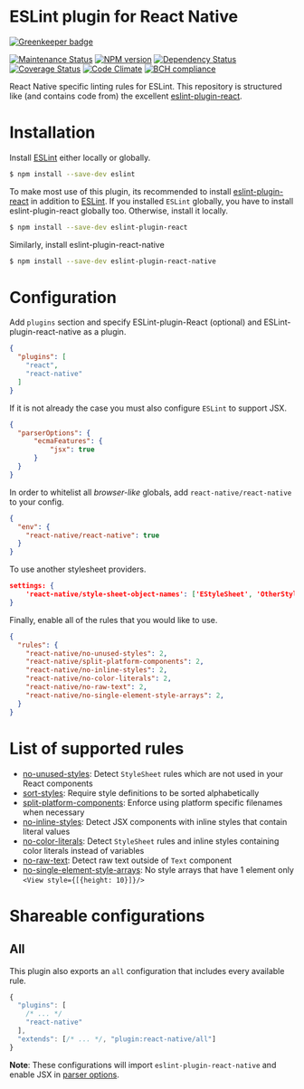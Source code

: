 
ESLint plugin for React Native
==============================

[![Greenkeeper badge](https://badges.greenkeeper.io/Intellicode/eslint-plugin-react-native.svg)](https://greenkeeper.io/)

[![Maintenance Status][status-image]][status-url] [![NPM version][npm-image]][npm-url] [![Dependency Status][deps-image]][deps-url] [![Coverage Status][coverage-image]][coverage-url] [![Code Climate][climate-image]][climate-url] [![BCH compliance][bettercode-image]][bettercode-url]

React Native specific linting rules for ESLint. This repository is structured like  (and contains code from) the excellent [eslint-plugin-react](http://github.com/yannickcr/eslint-plugin-react).

# Installation

Install [ESLint](https://www.github.com/eslint/eslint) either locally or globally.

```sh
$ npm install --save-dev eslint
```

To make most use of this plugin, its recommended to install [eslint-plugin-react](http://github.com/yannickcr/eslint-plugin-react) in addition to [ESLint](https://www.github.com/eslint/eslint). If you installed `ESLint` globally, you have to install eslint-plugin-react globally too. Otherwise, install it locally.

```sh
$ npm install --save-dev eslint-plugin-react
```

Similarly, install eslint-plugin-react-native


```sh
$ npm install --save-dev eslint-plugin-react-native
```

# Configuration

Add `plugins` section and specify ESLint-plugin-React (optional) and ESLint-plugin-react-native as a plugin.

```json
{
  "plugins": [
    "react",
    "react-native"
  ]
}
```

If it is not already the case you must also configure `ESLint` to support JSX.

```json
{
  "parserOptions": {
      "ecmaFeatures": {
          "jsx": true
      }
  }
}
```

In order to whitelist all *browser-like* globals, add `react-native/react-native` to your config.

```json
{
  "env": {
    "react-native/react-native": true
  }
}
```

To use another stylesheet providers.

```json
settings: {
    'react-native/style-sheet-object-names': ['EStyleSheet', 'OtherStyleSheet', 'PStyleSheet']
}
```

Finally, enable all of the rules that you would like to use.

```json
{
  "rules": {
    "react-native/no-unused-styles": 2,
    "react-native/split-platform-components": 2,
    "react-native/no-inline-styles": 2,
    "react-native/no-color-literals": 2,
    "react-native/no-raw-text": 2,
    "react-native/no-single-element-style-arrays": 2,
  }
}
```

# List of supported rules

* [no-unused-styles](docs/rules/no-unused-styles.md): Detect `StyleSheet` rules which are not used in your React components
* [sort-styles](docs/rules/sort-styles.md): Require style definitions to be sorted alphabetically
* [split-platform-components](docs/rules/split-platform-components.md): Enforce using platform specific filenames when necessary
* [no-inline-styles](docs/rules/no-inline-styles.md): Detect JSX components with inline styles that contain literal values
* [no-color-literals](docs/rules/no-color-literals.md): Detect `StyleSheet` rules and inline styles containing color literals instead of variables
* [no-raw-text](docs/rules/no-raw-text.md): Detect raw text outside of `Text`  component
* [no-single-element-style-arrays](docs/rules/no-single-element-style-arrays.md): No style arrays that have 1 element only `<View style={[{height: 10}]}/>`

[npm-url]: https://npmjs.org/package/eslint-plugin-react-native
[npm-image]: http://img.shields.io/npm/v/eslint-plugin-react-native.svg?style=flat-square

[deps-url]: https://david-dm.org/Intellicode/eslint-plugin-react-native
[deps-image]: https://img.shields.io/david/dev/Intellicode/eslint-plugin-react-native.svg?style=flat-square

[coverage-url]: https://coveralls.io/r/Intellicode/eslint-plugin-react-native?branch=master
[coverage-image]: http://img.shields.io/coveralls/Intellicode/eslint-plugin-react-native/master.svg?style=flat-square

[climate-url]: https://codeclimate.com/github/Intellicode/eslint-plugin-react-native
[climate-image]: http://img.shields.io/codeclimate/github/Intellicode/eslint-plugin-react-native.svg?style=flat-square

[status-url]: https://github.com/Intellicode/eslint-plugin-react-native/pulse
[status-image]: http://img.shields.io/badge/status-maintained-brightgreen.svg?style=flat-square

[bettercode-image]: https://bettercodehub.com/edge/badge/Intellicode/eslint-plugin-react-native
[bettercode-url]: https://bettercodehub.com
# Shareable configurations

## All

This plugin also exports an `all` configuration that includes every available rule.

```js
{
  "plugins": [
    /* ... */
    "react-native"
  ],
  "extends": [/* ... */, "plugin:react-native/all"]
}
```

**Note**: These configurations will import `eslint-plugin-react-native` and enable JSX in [parser options](http://eslint.org/docs/user-guide/configuring#specifying-parser-options).
